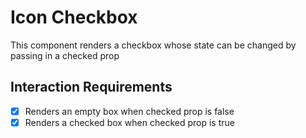 # Icon Checkbox

This component renders a checkbox whose state can be changed by passing in a checked prop

## Interaction Requirements

* [X] Renders an empty box when checked prop is false
* [X] Renders a checked box when checked prop is true
